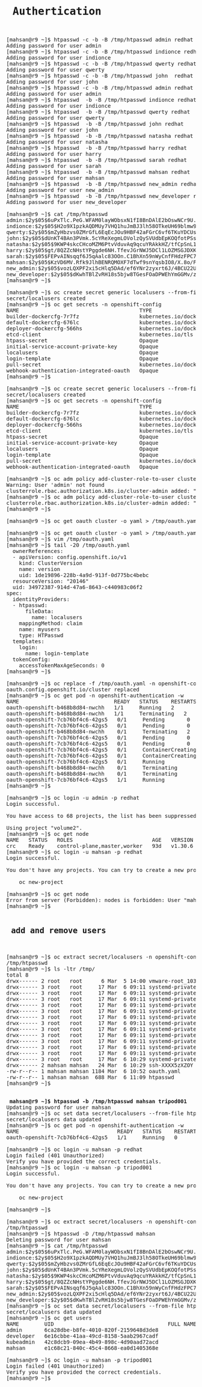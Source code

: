 <pre>
<h1> Authertication </h1>

[mahsan@r9 ~]$ htpasswd -c -b -B /tmp/htpasswd admin redhat
Adding password for user admin
[mahsan@r9 ~]$ htpasswd -c -b -B /tmp/htpasswd indionce redhat
Adding password for user indionce
[mahsan@r9 ~]$ htpasswd -c -b -B /tmp/htpasswd qwerty redhat
Adding password for user qwerty
[mahsan@r9 ~]$ htpasswd -c -b -B /tmp/htpasswd john  redhat
Adding password for user john
[mahsan@r9 ~]$ htpasswd -c -b -B /tmp/htpasswd admin redhat
Adding password for user admin
[mahsan@r9 ~]$ htpasswd  -b -B /tmp/htpasswd indionce redhat
Adding password for user indionce
[mahsan@r9 ~]$ htpasswd  -b -B /tmp/htpasswd qwerty redhat
Adding password for user qwerty
[mahsan@r9 ~]$ htpasswd  -b -B /tmp/htpasswd john redhat
Adding password for user john
[mahsan@r9 ~]$ htpasswd  -b -B /tmp/htpasswd natasha redhat
Adding password for user natasha
[mahsan@r9 ~]$ htpasswd  -b -B /tmp/htpasswd harry redhat
Adding password for user harry
[mahsan@r9 ~]$ htpasswd  -b -B /tmp/htpasswd sarah redhat
Adding password for user sarah
[mahsan@r9 ~]$ htpasswd  -b -B /tmp/htpasswd mahsan redhat
Adding password for user mahsan
[mahsan@r9 ~]$ htpasswd  -b -B /tmp/htpasswd new_admin redhat
Adding password for user new_admin
[mahsan@r9 ~]$ htpasswd  -b -B /tmp/htpasswd new_developer redhat
Adding password for user new_developer

[mahsan@r9 ~]$ cat /tmp/htpasswd
admin:$2y$05$6uPxTlc.PeG.WFAM0layWObsxN1fI8BnDAlE2bOswNCr9U.ZPUkC.
indionce:$2y$05$H2o9X1pzkAQDMUy7VHQ1huJmBJ3lh58OTkeUH69blmw9UP9Hb7mGi
qwerty:$2y$05$mZyHbzvs0ZMrGfL6EqEcJOu9HBF42aFGrC6vf6TKuYDCUsrh/X7Bm
john:$2y$05$dUnKT4BAn3PVmk.5cYReXegmLOVolzQySVUdbEpKOQfotPSs.wwM6
natasha:$2y$05$9KWP4skcCHcoMZM6PtvVduvAq9qcuYRAkkHZ/tfCpSnL1dG8uLKUC
harry:$2y$05$gt/8QZZcNHstYPggde6NH.TfevJGrNWJ5DCl1LOZMSGJDXKvnIe/6
sarah:$2y$05$FEPvAINsqqf6J5qAalc83OOn.C1BhXn59nWyCnfFHdzFPC7cnphKK
mahsan:$2y$05$KzVD6MV.Rfk9JlhBENRQMOXF7dTwf9snYqsbIO8/X.8o/FzoHjCIS
new_admin:$2y$05$vozLQXPF2xi5cHlq5DAd/ef6YNr2zyxrt6J/4BCU22U4EBZEczq/m
new_developer:$2y$05$dKwhTBlZvRH18s5bjw8TGesFOaDPWEhYmGGMv/zHnG.eJkU7Xf7YW
[mahsan@r9 ~]$

[mahsan@r9 ~]$ oc create secret generic localusers --from-file htpasswd=/tmp/htpasswd -n openshift-config
secret/localusers created
[mahsan@r9 ~]$ oc get secrets -n openshift-config
NAME                                      TYPE                             DATA   AGE
builder-dockercfg-7r7fz                   kubernetes.io/dockercfg          1      92d
default-dockercfg-676lc                   kubernetes.io/dockercfg          1      92d
deployer-dockercfg-566hs                  kubernetes.io/dockercfg          1      92d
etcd-client                               kubernetes.io/tls                2      93d
htpass-secret                             Opaque                           1      92d
initial-service-account-private-key       Opaque                           1      93d
localusers                                Opaque                           1      14s
login-template                            Opaque                           1      92d
pull-secret                               kubernetes.io/dockerconfigjson   1      93d
webhook-authentication-integrated-oauth   Opaque                           1      93d
[mahsan@r9 ~]$

[mahsan@r9 ~]$ oc create secret generic localusers --from-file htpasswd=/tmp/htpasswd -n openshift-config
secret/localusers created
[mahsan@r9 ~]$ oc get secrets -n openshift-config
NAME                                      TYPE                             DATA   AGE
builder-dockercfg-7r7fz                   kubernetes.io/dockercfg          1      92d
default-dockercfg-676lc                   kubernetes.io/dockercfg          1      92d
deployer-dockercfg-566hs                  kubernetes.io/dockercfg          1      92d
etcd-client                               kubernetes.io/tls                2      93d
htpass-secret                             Opaque                           1      92d
initial-service-account-private-key       Opaque                           1      93d
localusers                                Opaque                           1      14s
login-template                            Opaque                           1      92d
pull-secret                               kubernetes.io/dockerconfigjson   1      93d
webhook-authentication-integrated-oauth   Opaque               

[mahsan@r9 ~]$ oc adm policy add-cluster-role-to-user cluster-admin admin
Warning: User 'admin' not found
clusterrole.rbac.authorization.k8s.io/cluster-admin added: "admin"
[mahsan@r9 ~]$ oc adm policy add-cluster-role-to-user cluster-admin admin
clusterrole.rbac.authorization.k8s.io/cluster-admin added: "admin"
[mahsan@r9 ~]$

[mahsan@r9 ~]$ oc get oauth cluster -o yaml > /tmp/oauth.yaml

[mahsan@r9 ~]$ oc get oauth cluster -o yaml > /tmp/oauth.yaml
[mahsan@r9 ~]$ vim /tmp/oauth.yaml
[mahsan@r9 ~]$ tail -20 /tmp/oauth.yaml
  ownerReferences:
  - apiVersion: config.openshift.io/v1
    kind: ClusterVersion
    name: version
    uid: 1de19896-228b-4a9d-913f-0d775bc4bebc
  resourceVersion: "20146"
  uid: 34972387-914d-47a6-8643-c440983c06f2
spec:
  identityProviders:
  - htpasswd:
      fileData:
        name: localusers
    mappingMethod: claim
    name: myusers
    type: HTPasswd
  templates:
    login:
      name: login-template
  tokenConfig:
    accessTokenMaxAgeSeconds: 0
[mahsan@r9 ~]$

[mahsan@r9 ~]$ oc replace -f /tmp/oauth.yaml -n openshift-config
oauth.config.openshift.io/cluster replaced
[mahsan@r9 ~]$ oc get pod -n openshift-authentication -w
NAME                              READY   STATUS    RESTARTS   AGE
oauth-openshift-b468b8d84-nwchh   1/1     Running   2          71d
oauth-openshift-b468b8d84-nwchh   1/1     Terminating   2          71d
oauth-openshift-7cb76bf4c6-42gs5   0/1     Pending       0          0s
oauth-openshift-7cb76bf4c6-42gs5   0/1     Pending       0          0s
oauth-openshift-b468b8d84-nwchh    0/1     Terminating   2          71d
oauth-openshift-7cb76bf4c6-42gs5   0/1     Pending       0          26s
oauth-openshift-7cb76bf4c6-42gs5   0/1     Pending       0          26s
oauth-openshift-7cb76bf4c6-42gs5   0/1     ContainerCreating   0          26s
oauth-openshift-7cb76bf4c6-42gs5   0/1     ContainerCreating   0          26s
oauth-openshift-7cb76bf4c6-42gs5   0/1     Running             0          27s
oauth-openshift-b468b8d84-nwchh    0/1     Terminating         2          71d
oauth-openshift-b468b8d84-nwchh    0/1     Terminating         2          71d
oauth-openshift-7cb76bf4c6-42gs5   1/1     Running             0          28s
[mahsan@r9 ~]$

[mahsan@r9 ~]$ oc login -u admin -p redhat
Login successful.

You have access to 68 projects, the list has been suppressed. You can list all projects with 'oc projects'

Using project "volume2".
[mahsan@r9 ~]$ oc get node
NAME   STATUS   ROLES                         AGE   VERSION
crc    Ready    control-plane,master,worker   93d   v1.30.6
[mahsan@r9 ~]$ oc login -u mahsan -p redhat
Login successful.

You don't have any projects. You can try to create a new project, by running

    oc new-project <projectname>

[mahsan@r9 ~]$ oc get node
Error from server (Forbidden): nodes is forbidden: User "mahsan" cannot list resource "nodes" in API group "" at the cluster scope
[mahsan@r9 ~]$

<h2><b> add and remove users </b></h2>

[mahsan@r9 ~]$ oc extract secret/localusers -n openshift-config --to /tmp/ --confirm
/tmp/htpasswd
[mahsan@r9 ~]$ ls -ltr /tmp/
total 8
drwx------ 2 root   root      6 Mar  5 14:00 vmware-root_1034-2990678769
drwx------ 3 root   root     17 Mar  6 09:11 systemd-private-85764c3d0df847abac913e65df4a8933-dbus-broker.service-6hPyTd
drwx------ 3 root   root     17 Mar  6 09:11 systemd-private-85764c3d0df847abac913e65df4a8933-bluetooth.service-u0gMJB
drwx------ 3 root   root     17 Mar  6 09:11 systemd-private-85764c3d0df847abac913e65df4a8933-chronyd.service-NEKiOs
drwx------ 3 root   root     17 Mar  6 09:11 systemd-private-85764c3d0df847abac913e65df4a8933-irqbalance.service-6sz14B
drwx------ 3 root   root     17 Mar  6 09:11 systemd-private-85764c3d0df847abac913e65df4a8933-power-profiles-daemon.service-z7vDCL
drwx------ 3 root   root     17 Mar  6 09:11 systemd-private-85764c3d0df847abac913e65df4a8933-rtkit-daemon.service-PuKzuX
drwx------ 3 root   root     17 Mar  6 09:11 systemd-private-85764c3d0df847abac913e65df4a8933-switcheroo-control.service-CHExGO
drwx------ 3 root   root     17 Mar  6 09:11 systemd-private-85764c3d0df847abac913e65df4a8933-systemd-logind.service-XINl3o
drwx------ 3 root   root     17 Mar  6 09:11 systemd-private-85764c3d0df847abac913e65df4a8933-upower.service-XRz4r7
drwx------ 3 root   root     17 Mar  6 09:11 systemd-private-85764c3d0df847abac913e65df4a8933-ModemManager.service-I6lrvU
drwx------ 3 root   root     17 Mar  6 09:11 systemd-private-85764c3d0df847abac913e65df4a8933-kdump.service-Qomu44
drwx------ 3 root   root     17 Mar  6 09:11 systemd-private-85764c3d0df847abac913e65df4a8933-colord.service-qMbCNM
drwx------ 3 root   root     17 Mar  6 10:29 systemd-private-85764c3d0df847abac913e65df4a8933-fwupd.service-5B4BQy
drwx------ 2 mahsan mahsan   24 Mar  6 10:29 ssh-XXXX5zXZOY
-rw-r--r-- 1 mahsan mahsan 1184 Mar  6 10:52 oauth.yaml
-rw-r--r-- 1 mahsan mahsan  688 Mar  6 11:09 htpasswd
[mahsan@r9 ~]$


<b> mahsan@r9 ~]$ htpasswd -b /tmp/htpasswd mahsan tripod001 </b>
Updating password for user mahsan
[mahsan@r9 ~]$ oc set data secret/localusers --from-file htpasswd=/tmp/htpasswd -n openshift-config
secret/localusers data updated
[mahsan@r9 ~]$ oc get pod -n openshift-authentication -w
NAME                               READY   STATUS    RESTARTS   AGE
oauth-openshift-7cb76bf4c6-42gs5   1/1     Running   0          12m

[mahsan@r9 ~]$ oc login -u mahsan -p redhat
Login failed (401 Unauthorized)
Verify you have provided the correct credentials.
[mahsan@r9 ~]$ oc login -u mahsan -p tripod001
Login successful.

You don't have any projects. You can try to create a new project, by running

    oc new-project <projectname>

[mahsan@r9 ~]$

[mahsan@r9 ~]$ oc extract secret/localusers -n openshift-config --to /tmp/ --confirm
/tmp/htpasswd
[mahsan@r9 ~]$ htpasswd -D /tmp/htpasswd mahsan
Deleting password for user mahsan
[mahsan@r9 ~]$ cat /tmp/htpasswd
admin:$2y$05$6uPxTlc.PeG.WFAM0layWObsxN1fI8BnDAlE2bOswNCr9U.ZPUkC.
indionce:$2y$05$H2o9X1pzkAQDMUy7VHQ1huJmBJ3lh58OTkeUH69blmw9UP9Hb7mGi
qwerty:$2y$05$mZyHbzvs0ZMrGfL6EqEcJOu9HBF42aFGrC6vf6TKuYDCUsrh/X7Bm
john:$2y$05$dUnKT4BAn3PVmk.5cYReXegmLOVolzQySVUdbEpKOQfotPSs.wwM6
natasha:$2y$05$9KWP4skcCHcoMZM6PtvVduvAq9qcuYRAkkHZ/tfCpSnL1dG8uLKUC
harry:$2y$05$gt/8QZZcNHstYPggde6NH.TfevJGrNWJ5DCl1LOZMSGJDXKvnIe/6
sarah:$2y$05$FEPvAINsqqf6J5qAalc83OOn.C1BhXn59nWyCnfFHdzFPC7cnphKK
new_admin:$2y$05$vozLQXPF2xi5cHlq5DAd/ef6YNr2zyxrt6J/4BCU22U4EBZEczq/m
new_developer:$2y$05$dKwhTBlZvRH18s5bjw8TGesFOaDPWEhYmGGMv/zHnG.eJkU7Xf7YW
[mahsan@r9 ~]$ oc set data secret/localusers --from-file htpasswd=/tmp/htpasswd -n openshift-config
secret/localusers data updated
[mahsan@r9 ~]$ oc get users
NAME        UID                                    FULL NAME   IDENTITIES
admin       6ca28dbe-b8fe-4010-820f-2159648d3de8               myusers:admin
developer   6e16cbbe-41aa-49cd-8158-5aab2967cadf               developer:developer
kubeadmin   42c8dcb9-09ea-4b49-898c-4d90aad72acd               developer:kubeadmin
mahsan      e1c68c21-840c-45c4-8668-ea0d1405368e               myusers:mahsan

[mahsan@r9 ~]$ oc login -u mahsan -p tripod001
Login failed (401 Unauthorized)
Verify you have provided the correct credentials.
[mahsan@r9 ~]$


</pre>

